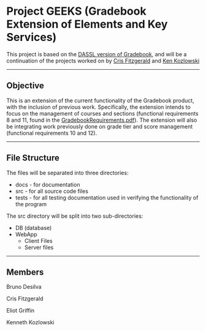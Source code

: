 # Project GEEKS (Gradebook Extension of Elements and Key Services)

This project is based on the [DASSL version of Gradebook](https://github.com/DASSL/Gradebook), and will be a continuation of the projects worked on by [Cris Fitzgerald](https://github.com/S4PPH1QU3/CS-305-NERDS) and [Ken Kozlowski](https://github.com/CS305-F18-TeamDOS/Gradebook)  
<!--NOTE: The links to Cris and Ken's projects can now be accessed by clicking on the persons name. Also, by clicking on DASSL would bring the user to the version of Gradebook that DASSL has created.-->
---

## Objective

This is an extension of the current functionality of the Gradebook product, with the inclusion of previous work.
Specifically, the extension intends to focus on the management of courses and sections (functional requirements 8 and 11, found in the [GradebookRequirements.pdf](https://github.com/smacademic/project-GEEKS/blob/dev/docs/GradebookRequirements.pdf)).<!--This link will not work until the issue is pushed into the dev branch because it is an absolute link to the dev branches copy of this file.-->
The extension will also be integrating work previously done on grade tier and score management (functional requirements 10 and 12).

---

## File Structure

The files will be separated into three directories:  
* docs - for documentation  
* src - for all source code files
* tests - for all testing documentation used in verifying the functionality of the program

The src directory will be split into two sub-directories:  
* DB (database)  
* WebApp  
  * Client Files  
  * Server files

---  

## Members
Bruno Desilva  

Cris Fitzgerald  

Eliot Griffin  

Kenneth Kozlowski  
